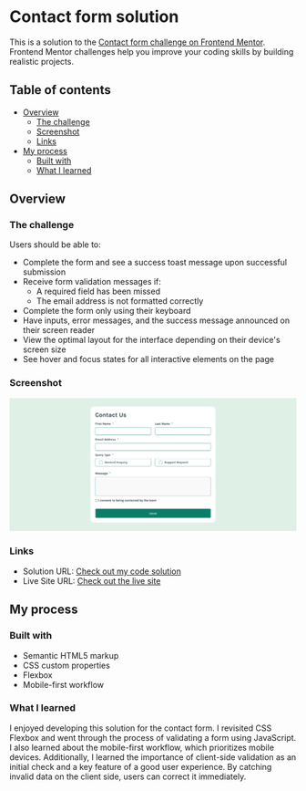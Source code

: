 # Contact form solution

This is a solution to the [Contact form challenge on Frontend Mentor](https://www.frontendmentor.io/challenges/contact-form--G-hYlqKJj). Frontend Mentor challenges help you improve your coding skills by building realistic projects.

## Table of contents

- [Overview](#overview)
  - [The challenge](#the-challenge)
  - [Screenshot](#screenshot)
  - [Links](#links)
- [My process](#my-process)
  - [Built with](#built-with)
  - [What I learned](#what-i-learned)

## Overview

### The challenge

Users should be able to:

- Complete the form and see a success toast message upon successful submission
- Receive form validation messages if:
  - A required field has been missed
  - The email address is not formatted correctly
- Complete the form only using their keyboard
- Have inputs, error messages, and the success message announced on their screen reader
- View the optimal layout for the interface depending on their device's screen size
- See hover and focus states for all interactive elements on the page

### Screenshot

![](./assets/Screenshot.png)

### Links

- Solution URL: [Check out my code solution](https://github.com/sean365-bit/js-projects/tree/main/projects/project1)
- Live Site URL: [Check out the live site](https://sean365-bit.github.io/js-projects/projects/project1/index.html)

## My process

### Built with

- Semantic HTML5 markup
- CSS custom properties
- Flexbox
- Mobile-first workflow

### What I learned

I enjoyed developing this solution for the contact form. I revisited CSS Flexbox and went through the process of validating a form using JavaScript. I also learned about the mobile-first workflow, which prioritizes mobile devices. Additionally, I learned the importance of client-side validation as an initial check and a key feature of a good user experience. By catching invalid data on the client side, users can correct it immediately.
